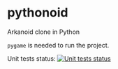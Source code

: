 # pythonoid
Arkanoid clone in Python

`pygame` is needed to run the project.

Unit tests status:
[![Unit tests status](https://travis-ci.org/patrykvan/pythonoid.svg?branch=master)](https://travis-ci.org/patrykvan/pythonoid)
